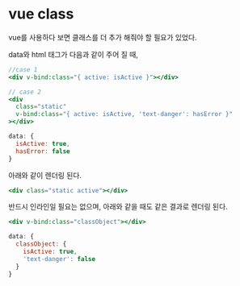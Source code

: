 # vue class

vue를 사용하다 보면 클래스를 더 추가 해줘야 할 필요가 있었다.

data와 html 태그가 다음과 같이 주어 질 때,

```jsx
//case 1
<div v-bind:class="{ active: isActive }"></div>

// case 2
<div
  class="static"
  v-bind:class="{ active: isActive, 'text-danger': hasError }"
></div>

data: {
  isActive: true,
  hasError: false
}
```

아래와 같이 렌더링 된다.

```jsx
<div class="static active"></div>
```

반드시 인라인일 필요는 없으며, 아래와 같을 때도 같은 결과로 렌더링 된다.

```jsx
<div v-bind:class="classObject"></div>

data: {
  classObject: {
    isActive: true,
    'text-danger': false
  }
}
```
